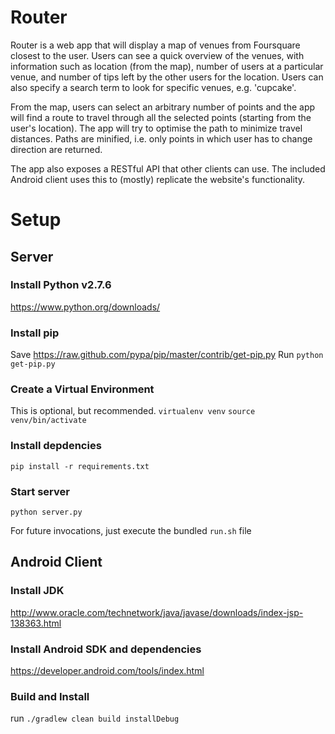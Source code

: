 # Router

Router is a web app that will display a map of venues from Foursquare closest to the user.
Users can see a quick overview of the venues, with information such as location (from the map),
number of users at a particular venue, and number of tips left by the other users for the location.
Users can also specify a search term to look for specific venues, e.g. 'cupcake'.

From the map, users can select an arbitrary number of points and the app will find a route to travel
through all the selected points (starting from the user's location). The app will try to optimise the path
to minimize travel distances.
Paths are minified, i.e. only points in which user has to change direction are returned.

The app also exposes a RESTful API that other clients can use. The included Android client uses this to (mostly) replicate
the website's functionality.

# Setup

## Server
### Install Python v2.7.6
https://www.python.org/downloads/

### Install pip
Save https://raw.github.com/pypa/pip/master/contrib/get-pip.py
Run `python get-pip.py`

### Create a Virtual Environment
This is optional, but recommended.
`virtualenv venv`
`source venv/bin/activate`

### Install depdencies
`pip install -r requirements.txt`

### Start server
`python server.py`

For future invocations, just execute the bundled `run.sh` file

## Android Client

### Install JDK
http://www.oracle.com/technetwork/java/javase/downloads/index-jsp-138363.html

### Install Android SDK and dependencies
https://developer.android.com/tools/index.html

### Build and Install
run `./gradlew clean build installDebug`